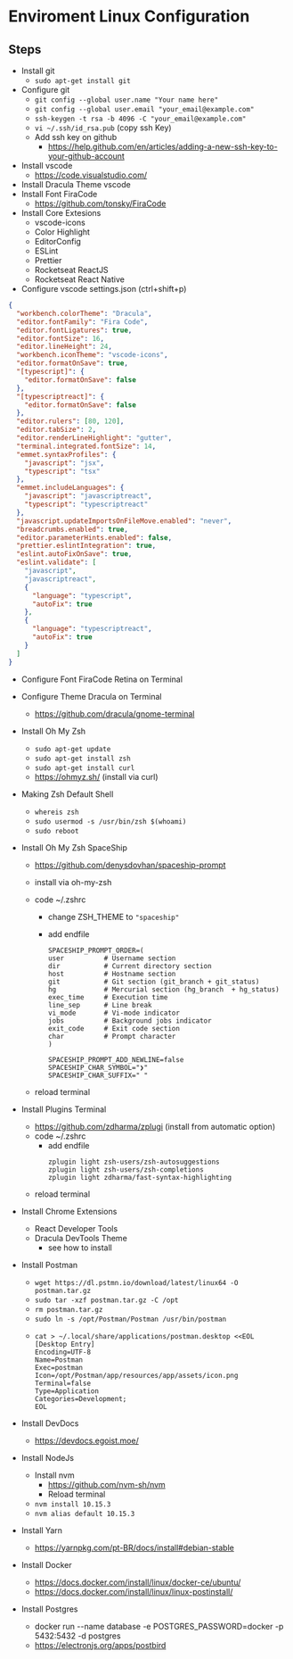 # Enviroment Linux Configuration

## Steps

- Install git
  - `sudo apt-get install git`
- Configure git
  - `git config --global user.name "Your name here"`
  - `git config --global user.email "your_email@example.com"`
  - `ssh-keygen -t rsa -b 4096 -C "your_email@example.com"`
  - `vi ~/.ssh/id_rsa.pub` (copy ssh Key)
  - Add ssh key on github
    - https://help.github.com/en/articles/adding-a-new-ssh-key-to-your-github-account
- Install vscode
  - https://code.visualstudio.com/
- Install Dracula Theme vscode
- Install Font FiraCode
  - https://github.com/tonsky/FiraCode
- Install Core Extesions
  - vscode-icons
  - Color Highlight
  - EditorConfig
  - ESLint
  - Prettier
  - Rocketseat ReactJS
  - Rocketseat React Native
- Configure vscode settings.json (ctrl+shift+p)

```json
{
  "workbench.colorTheme": "Dracula",
  "editor.fontFamily": "Fira Code",
  "editor.fontLigatures": true,
  "editor.fontSize": 16,
  "editor.lineHeight": 24,
  "workbench.iconTheme": "vscode-icons",
  "editor.formatOnSave": true,
  "[typescript]": {
    "editor.formatOnSave": false
  },
  "[typescriptreact]": {
    "editor.formatOnSave": false
  },
  "editor.rulers": [80, 120],
  "editor.tabSize": 2,
  "editor.renderLineHighlight": "gutter",
  "terminal.integrated.fontSize": 14,
  "emmet.syntaxProfiles": {
    "javascript": "jsx",
    "typescript": "tsx"
  },
  "emmet.includeLanguages": {
    "javascript": "javascriptreact",
    "typescript": "typescriptreact"
  },
  "javascript.updateImportsOnFileMove.enabled": "never",
  "breadcrumbs.enabled": true,
  "editor.parameterHints.enabled": false,
  "prettier.eslintIntegration": true,
  "eslint.autoFixOnSave": true,
  "eslint.validate": [
    "javascript",
    "javascriptreact",
    {
      "language": "typescript",
      "autoFix": true
    },
    {
      "language": "typescriptreact",
      "autoFix": true
    }
  ]
}
```

- Configure Font FiraCode Retina on Terminal
- Configure Theme Dracula on Terminal
  - https://github.com/dracula/gnome-terminal
- Install Oh My Zsh
  - `sudo apt-get update`
  - `sudo apt-get install zsh`
  - `sudo apt-get install curl`
  - https://ohmyz.sh/ (install via curl)
- Making Zsh Default Shell
  - `whereis zsh`
  - `sudo usermod -s /usr/bin/zsh $(whoami)`
  - `sudo reboot`
- Install Oh My Zsh SpaceShip

  - https://github.com/denysdovhan/spaceship-prompt
  - install via oh-my-zsh
  - code ~/.zshrc

    - change ZSH_THEME to `"spaceship"`
    - add endfile

      ```
      SPACESHIP_PROMPT_ORDER=(
      user          # Username section
      dir           # Current directory section
      host          # Hostname section
      git           # Git section (git_branch + git_status)
      hg            # Mercurial section (hg_branch  + hg_status)
      exec_time     # Execution time
      line_sep      # Line break
      vi_mode       # Vi-mode indicator
      jobs          # Background jobs indicator
      exit_code     # Exit code section
      char          # Prompt character
      )

      SPACESHIP_PROMPT_ADD_NEWLINE=false
      SPACESHIP_CHAR_SYMBOL="❯"
      SPACESHIP_CHAR_SUFFIX=" "
      ```

  - reload terminal

- Install Plugins Terminal
  - https://github.com/zdharma/zplugi (install from automatic option)
  - code ~/.zshrc
    - add endfile
      ```
      zplugin light zsh-users/zsh-autosuggestions
      zplugin light zsh-users/zsh-completions
      zplugin light zdharma/fast-syntax-highlighting
      ```
  - reload terminal
- Install Chrome Extensions
  - React Developer Tools
  - Dracula DevTools Theme
    - see how to install
- Install Postman
  - `wget https://dl.pstmn.io/download/latest/linux64 -O postman.tar.gz`
  - `sudo tar -xzf postman.tar.gz -C /opt`
  - `rm postman.tar.gz`
  - `sudo ln -s /opt/Postman/Postman /usr/bin/postman`
  - ```
    cat > ~/.local/share/applications/postman.desktop <<EOL
    [Desktop Entry]
    Encoding=UTF-8
    Name=Postman
    Exec=postman
    Icon=/opt/Postman/app/resources/app/assets/icon.png
    Terminal=false
    Type=Application
    Categories=Development;
    EOL
    ```
- Install DevDocs
  - https://devdocs.egoist.moe/
- Install NodeJs
  - Install nvm
    - https://github.com/nvm-sh/nvm
    - Reload terminal
  - `nvm install 10.15.3`
  - `nvm alias default 10.15.3`
- Install Yarn
  - https://yarnpkg.com/pt-BR/docs/install#debian-stable
- Install Docker
  - https://docs.docker.com/install/linux/docker-ce/ubuntu/
  - https://docs.docker.com/install/linux/linux-postinstall/
- Install Postgres
  - docker run --name database -e POSTGRES_PASSWORD=docker -p 5432:5432 -d postgres
  - https://electronjs.org/apps/postbird
